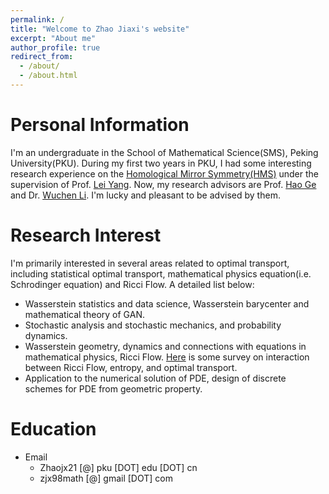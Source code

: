 ```yaml
---
permalink: /
title: "Welcome to Zhao Jiaxi's website"
excerpt: "About me"
author_profile: true
redirect_from: 
  - /about/
  - /about.html
---
```



Personal Information
======

I'm an undergraduate in the School of Mathematical Science(SMS), Peking University(PKU). During my first two years in PKU, I had some interesting research experience on the [Homological Mirror Symmetry(HMS)](https://en.wikipedia.org/wiki/Homological_mirror_symmetry) under the supervision of Prof. [Lei Yang](http://www.math.pku.edu.cn/jsdw/js_20180628175159671361/y_20180628175159671361/69985.htm). Now, my research advisors are Prof. [Hao Ge](http://bicmr.pku.edu.cn/~gehao/English%20version/main_english.htm) and Dr. [Wuchen Li](https://www.math.ucla.edu/~wcli/). I'm lucky and pleasant to be advised by them.


Research Interest
======

I'm primarily interested in several areas related to optimal transport, including statistical optimal transport, mathematical physics equation(i.e. Schrodinger equation) and Ricci Flow. A detailed list below:
  * Wasserstein statistics and data science, Wasserstein barycenter and mathematical theory of GAN.
  * Stochastic analysis and stochastic mechanics, and probability dynamics.
  * Wasserstein geometry, dynamics and connections with equations in mathematical physics, Ricci Flow. [Here](Zjx2Djt.github.io/files/Ricci_survey.pdf) is some survey on interaction between Ricci Flow, entropy, and optimal transport.
  * Application to the numerical solution of PDE, design of discrete schemes for PDE from geometric property.



Education
======
* Email
  * Zhaojx21 [@] pku [DOT] edu [DOT] cn
  * zjx98math [@] gmail [DOT] com
